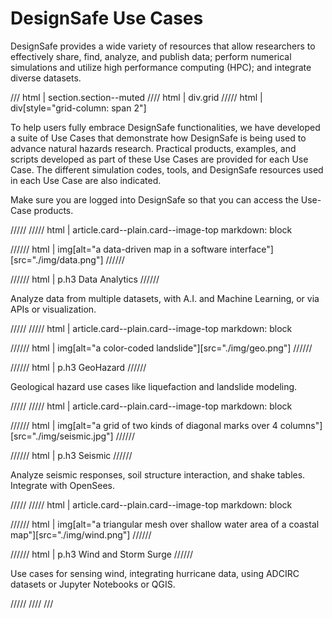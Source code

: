 # DesignSafe Use Cases

DesignSafe provides a wide variety of resources that allow researchers to effectively share, find, analyze, and publish data; perform numerical simulations and utilize high performance computing (HPC); and integrate diverse datasets.

<style>
.grid {
  display: grid;
  gap: var(--global-space--grid-gap);
  grid-template-columns: 1fr 1fr;
}
/* HACK: Remove space from top of section */
/* NOTE: Not necessary if section head a header as is expected */
/* https://github.com/TACC/TACC-Docs/blob/f2e80b4/docs/index.md?plain=1#L107-L109 */
.grid > div[style] > p:first-child {
  margin-top: 0;
}
</style>

/// html | section.section--muted
//// html | div.grid
///// html | div[style="grid-column: span 2"]

To help users fully embrace DesignSafe functionalities, we have developed a suite of Use Cases that demonstrate how DesignSafe is being used to advance natural hazards research.  Practical products, examples, and scripts developed as part of these Use Cases are provided for each Use Case.  The different simulation codes, tools, and DesignSafe resources used in each Use Case are also indicated.

Make sure you are logged into DesignSafe so that you can access the Use-Case products.

/////
///// html | article.card--plain.card--image-top
     markdown: block

////// html | img[alt="a data-driven map in a software interface"][src="./img/data.png"]
//////

<!-- To not use <h3> so this heading does not show in nav -->
////// html | p.h3
Data Analytics
//////

Analyze data from multiple datasets, with A.I. and Machine Learning, or via APIs or visualization.

/////
///// html | article.card--plain.card--image-top
     markdown: block

////// html | img[alt="a color-coded landslide"][src="./img/geo.png"]
//////

<!-- To not use <h3> so this heading does not show in nav -->
////// html | p.h3
GeoHazard
//////

Geological hazard use cases like liquefaction and landslide modeling.

/////
///// html | article.card--plain.card--image-top
     markdown: block

////// html | img[alt="a grid of two kinds of diagonal marks over 4 columns"][src="./img/seismic.jpg"]
//////

<!-- To not use <h3> so this heading does not show in nav -->
////// html | p.h3
Seismic
//////

Analyze seismic responses, soil structure interaction, and shake tables. Integrate with OpenSees.

/////
///// html | article.card--plain.card--image-top
     markdown: block

////// html | img[alt="a triangular mesh over shallow water area of a coastal map"][src="./img/wind.png"]
//////

<!-- To not use <h3> so this heading does not show in nav -->
////// html | p.h3
Wind and Storm Surge
//////

Use cases for sensing wind, integrating hurricane data, using ADCIRC datasets or Jupyter Notebooks or QGIS.

/////
////
///
